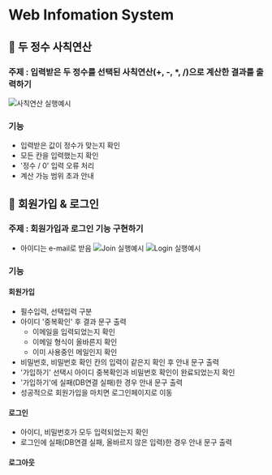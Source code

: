 # Web Infomation System

## :closed_book: 두 정수 사칙연산
### 주제 : 입력받은 두 정수를 선택된 사칙연산(+, -, *, /)으로 계산한 결과를 출력하기
![사칙연산 실행예시](https://github.com/tunaep5/web-infomation-system/blob/master/Image/hw3.JPG)

### 기능
  - 입력받은 값이 정수가 맞는지 확인
  - 모든 칸을 입력했는지 확인
  - '정수 / 0' 입력 오류 처리
  - 계산 가능 범위 초과 안내

## :orange_book: 회원가입 & 로그인
### 주제 : 회원가입과 로그인 기능 구현하기
- 아이디는 e-mail로 받음
![Join 실행예시](https://github.com/tunaep5/web-infomation-system/blob/master/Image/Join.JPG)
![Login 실행예시](https://github.com/tunaep5/web-infomation-system/blob/master/Image/Login.JPG)
### 기능
  #### 회원가입
  - 필수입력, 선택입력 구분
  - 아이디 '중복확인' 후 결과 문구 출력
    - 이메일을 입력되었는지 확인
    - 이메일 형식이 올바른지 확인
    - 이미 사용중인 메일인지 확인
  - 비밀번호, 비밀번호 확인 칸의 입력이 같은지 확인 후 안내 문구 출력
  - '가입하기' 선택시 아이디 중복확인과 비밀번호 확인이 완료되었는지 확인
  - '가입하기'에 실패(DB연결 실패)한 경우 안내 문구 출력
  - 성공적으로 회원가입을 마치면 로그인페이지로 이동
  
  #### 로그인
  - 아이디, 비밀번호가 모두 입력되었는지 확인
  - 로그인에 실패(DB연결 실패, 올바르지 않은 입력)한 경우 안내 문구 출력
  
  #### 로그아웃
